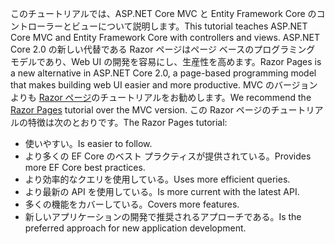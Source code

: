 <span data-ttu-id="511b0-101">このチュートリアルでは、ASP.NET Core MVC と Entity Framework Core のコントローラーとビューについて説明します。</span><span class="sxs-lookup"><span data-stu-id="511b0-101">This tutorial teaches ASP.NET Core MVC and Entity Framework Core with controllers and views.</span></span> <span data-ttu-id="511b0-102">ASP.NET Core 2.0 の新しい代替である Razor ページはページ ベースのプログラミング モデルであり、Web UI の開発を容易にし、生産性を高めます。</span><span class="sxs-lookup"><span data-stu-id="511b0-102">Razor Pages is a new alternative in ASP.NET Core 2.0, a page-based programming model that makes building web UI easier and more productive.</span></span> <span data-ttu-id="511b0-103">MVC のバージョンよりも [Razor ページ](xref:data/ef-rp/intro)のチュートリアルをお勧めします。</span><span class="sxs-lookup"><span data-stu-id="511b0-103">We recommend the [Razor Pages](xref:data/ef-rp/intro) tutorial over the MVC version.</span></span> <span data-ttu-id="511b0-104">この Razor ページのチュートリアルの特徴は次のとおりです。</span><span class="sxs-lookup"><span data-stu-id="511b0-104">The Razor Pages tutorial:</span></span>

* <span data-ttu-id="511b0-105">使いやすい。</span><span class="sxs-lookup"><span data-stu-id="511b0-105">Is easier to follow.</span></span>
* <span data-ttu-id="511b0-106">より多くの EF Core のベスト プラクティスが提供されている。</span><span class="sxs-lookup"><span data-stu-id="511b0-106">Provides more EF Core best practices.</span></span>
* <span data-ttu-id="511b0-107">より効率的なクエリを使用している。</span><span class="sxs-lookup"><span data-stu-id="511b0-107">Uses more efficient queries.</span></span>
* <span data-ttu-id="511b0-108">より最新の API を使用している。</span><span class="sxs-lookup"><span data-stu-id="511b0-108">Is more current with the latest API.</span></span>
* <span data-ttu-id="511b0-109">多くの機能をカバーしている。</span><span class="sxs-lookup"><span data-stu-id="511b0-109">Covers more features.</span></span>
* <span data-ttu-id="511b0-110">新しいアプリケーションの開発で推奨されるアプローチである。</span><span class="sxs-lookup"><span data-stu-id="511b0-110">Is the preferred approach for new application development.</span></span>
